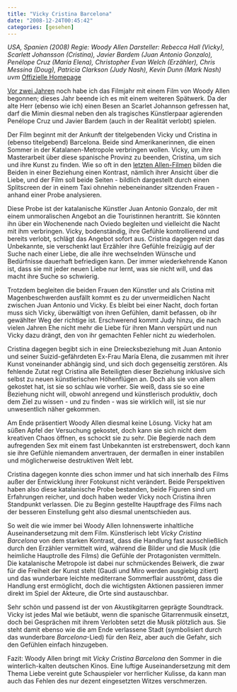 ```yaml
---
title: "Vicky Cristina Barcelona"
date: "2008-12-24T00:45:42"
categories: [gesehen]
---
```


*USA, Spanien (2008)
Regie: Woody Allen
Darsteller: Rebecca Hall (Vicky), Scarlett Johansson (Cristina), Javier Bardem (Juan Antonio Gonzalo), Penélope Cruz (María Elena), Christopher Evan Welch (Erzähler), Chris Messina (Doug), Patricia Clarkson (Judy Nash), Kevin Dunn (Mark Nash) uvm*
[Offizielle Homepage](http://www.vicky-cristina.de/)

[Vor zwei Jahren](/2006/01/25/first-movie-of-the-year/) noch habe ich das Filmjahr mit einem Film von Woody Allen begonnen; dieses Jahr beende ich es mit einem weiteren Spätwerk. Da der alte Herr (ebenso wie ich) einen Besen an Scarlet Johannson gefressen hat, darf die Mimin diesmal neben den als tragisches Künstlerpaar agierenden Penélope Cruz und Javier Bardem (auch in der Realität verlobt) spielen.

Der Film beginnt mit der Ankunft der titelgebenden Vicky und Cristina in (ebenso titelgebend) Barcelona. Beide sind Amerikanerinnen, die einen Sommer in der Katalanen-Metropole verbringen wollen. Vicky, um ihre Masterarbeit über diese spanische Provinz zu beenden, Cristina, um sich und ihre Kunst zu finden. Wie so oft in den [letzten Allen-Filmen](/2006/01/26/match-point/) bilden die Beiden in einer Beziehung einen Kontrast, nämlich ihrer Ansicht über die Liebe, und der Film soll beide Seiten - bildlich dargestellt durch einen Splitscreen der in einem Taxi ohnehin nebeneinander sitzenden Frauen - anhand einer Probe analysieren.

Diese Probe ist der katalanische Künstler Juan Antonio Gonzalo, der mit einem unmoralischen Angebot an die Touristinnen herantritt. Sie könnten ihn über ein Wochenende nach Oviedo begleiten und vielleicht die Nacht mit ihm verbringen. Vicky, bodenständig, ihre Gefühle kontrollierend und bereits verlobt, schlägt das Angebot sofort aus. Cristina dagegen reizt das Unbekannte, sie verschenkt laut Erzähler ihre Gefühle freizügig auf der Suche nach einer Liebe, die alle ihre wechselnden Wünsche und Bedürfnisse dauerhaft befriedigen kann. Der immer wiederkehrende Kanon ist, dass sie mit jeder neuen Liebe nur lernt, was sie nicht will, und das macht ihre Suche so schwierig.

Trotzdem begleiten die beiden Frauen den Künstler und als Cristina mit Magenbeschwerden ausfällt kommt es zu der unvermeidlichen Nacht zwischen Juan Antonio und Vicky. Es bleibt bei einer Nacht, doch fortan muss sich Vicky, überwältigt von ihren Gefühlen, damit befassen, ob ihr gewählter Weg der richtige ist. Erschwerend kommt Judy hinzu, die nach vielen Jahren Ehe nicht mehr die Liebe für ihren Mann verspürt und nun Vicky dazu drängt, den von ihr gemachten Fehler nicht zu wiederholen.

Cristina dagegen begibt sich in eine Dreiecksbeziehung mit Juan Antonio und seiner Suizid-gefährdeten Ex-Frau María Elena, die zusammen mit ihrer Kunst voneinander abhängig sind, und sich doch gegenseitig zerstören. Als fehlende Zutat regt Cristina alle Beteiligten dieser Beziehung inklusive sich selbst zu neuen künstlerischen Höhenflügen an. Doch als sie von allem gekostet hat, ist sie so schlau wie vorher. Sie weiß, dass sie so eine Beziehung nicht will, obwohl anregend und künstlerisch produktiv, doch dem Ziel zu wissen - und zu finden - was sie wirklich will, ist sie nur unwesentlich näher gekommen.

Am Ende präsentiert Woody Allen diesmal keine Lösung. Vicky hat am süßen Apfel der Versuchung gekostet, doch kann sie sich nicht dem kreativen Chaos öffnen, es schockt sie zu sehr. Die Begierde nach dem aufregenden Sex mit einem fast Unbekannten ist erstrebenswert, doch kann sie ihre Gefühle niemandem anvertrauen, der dermaßen in einer instabilen und möglicherweise destruktiven Welt lebt.

Cristina dagegen konnte dies schon immer und hat sich innerhalb des Films außer der Entwicklung ihrer Fotokunst nicht verändert. Beide Perspektiven haben also diese katalanische Probe bestanden, beide Figuren sind um Erfahrungen reicher, und doch haben weder Vicky noch Cristina ihren Standpunkt verlassen. Die zu Beginn gestellte Hauptfrage des Films nach der besseren Einstellung geht also diesmal unentschieden aus.

So weit die wie immer bei Woody Allen lohnenswerte inhaltliche Auseinandersetzung mit dem Film. Künstlerisch lebt *Vicky Cristina Barcelona* von dem starken Kontrast, dass die Handlung fast ausschließlich durch den Erzähler vermittelt wird, während die Bilder und die Musik (die heimliche Hauptrolle des Films) die Gefühle der Protagonisten vermitteln. Die katalanische Metropole ist dabei nur schmückendes Beiwerk, die zwar für die Freiheit der Kunst steht (Gaudi und Miro werden ausgiebig zitiert) und das wunderbare leichte mediterrane Sommerflair ausströmt, dass die Handlung erst ermöglicht, doch die wichtigsten Aktionen passieren immer direkt im Spiel der Akteure, die Orte sind austauschbar.

Sehr schön und passend ist der von Akustikgitarren geprägte Soundtrack. Vicky ist jedes Mal wie betäubt, wenn die spanische Gitarrenmusik einsetzt, doch bei Gesprächen mit ihrem Verlobten setzt die Musik plötzlich aus. Sie steht damit ebenso wie die am Ende verlassene Stadt (symbolisiert durch das wunderbare *Barcelona*-Lied) für den Reiz, aber auch die Gefahr, sich den Gefühlen einfach hinzugeben.

Fazit: Woody Allen bringt mit *Vicky Cristina Barcelona* den Sommer in die winterlich-kalten deutschen Kinos. Eine luftige Auseinandersetzung mit dem Thema Liebe vereint gute Schauspieler vor herrlicher Kulisse, da kann man auch das Fehlen des nur dezent eingesetzten Witzes verschmerzen.
